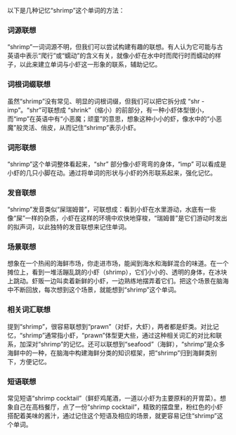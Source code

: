 以下是几种记忆“shrimp”这个单词的方法：

### 词源联想
“shrimp”一词词源不明，但我们可以尝试构建有趣的联想。有人认为它可能与古英语中表示“爬行”或“蠕动”的含义有关，就像小虾在水中时而爬行时而蠕动的样子，以此来建立单词与小虾这一形象的联系，辅助记忆。

### 词根词缀联想
虽然“shrimp”没有常见、明显的词根词缀，但我们可以把它拆分成 “shr - imp”。“shr”可联想成 “shrink”（缩小）的前部分，有一种小虾体型很小，而“imp”在英语中有“小恶魔；顽童”的意思，想象这种小小的虾，像水中的“小恶魔”般灵活、俏皮，从而记住“shrimp”表示小虾。

### 词形联想
“shrimp”这个单词整体看起来，“shr” 部分像小虾弯弯的身体，“imp” 可以看成是小虾的几只小脚在动。通过将单词的形状与小虾的外形联系起来，强化记忆。

### 发音联想
“shrimp”发音类似“屎瑞姆普”，可联想成：看到小虾在水里游动，水底有一些像“屎”一样的杂质，小虾在这样的环境中欢快地穿梭，“瑞姆普”是它们游动时发出的拟声词，以此独特的发音联想来记住单词。

### 场景联想
想象在一个热闹的海鲜市场，你走进市场，能闻到海水和海鲜混合的味道。在一个摊位上，看到一堆活蹦乱跳的小虾（shrimp），它们小小的、透明的身体，在冰块上跳动。虾贩一边叫卖着新鲜的小虾，一边熟练地摆弄着它们。把这个场景在脑海中不断回放，每次想到这个场景，就能想到“shrimp”这个单词。

### 相关词汇联想
提到“shrimp”，很容易联想到“prawn”（对虾，大虾），两者都是虾类。对比记忆，“shrimp”通常指小虾，“prawn”体型更大些，通过这种相关词汇的对比和联系，加深对“shrimp”的记忆。还可以联想到“seafood”（海鲜），“shrimp”是众多海鲜中的一种，在脑海中构建海鲜分类的知识框架，把“shrimp”归到海鲜类别下，方便记忆。

### 短语联想
常见短语“shrimp cocktail”（鲜虾鸡尾酒，一道以小虾为主要原料的开胃菜）。想象自己在高档餐厅，点了一份“shrimp cocktail”，精致的摆盘里，粉红色的小虾搭配着美味的酱汁，通过记住这个短语及相应的场景，就更容易记住“shrimp”这个单词。 